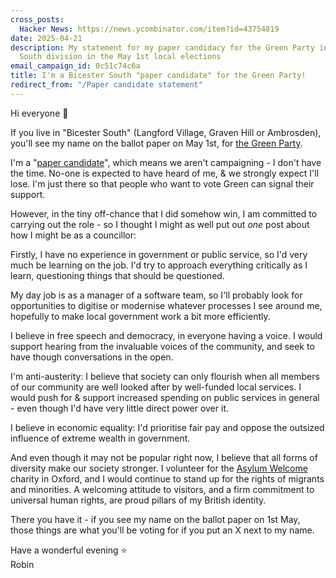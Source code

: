 ```yaml
---
cross_posts:
  Hacker News: https://news.ycombinator.com/item?id=43754819
date: 2025-04-21
description: My statement for my paper candidacy for the Green Party in the Bicester
  South division in the May 1st local elections
email_campaign_id: 0c51c74c6a
title: I'm a Bicester South "paper candidate" for the Green Party!
redirect_from: "/Paper candidate statement"
---
```


Hi everyone 👋

If you live in "Bicester South" (Langford Village, Graven Hill or Ambrosden), you'll see my name on the ballot paper on May 1st, for [the Green Party](https://www.greenoxfordshire.com/).

I'm a "[paper candidate](https://en.wikipedia.org/wiki/Paper_candidate)", which means we aren't campaigning - I don't have the time. No-one is expected to have heard of me, & we strongly expect I'll lose. I'm just there so that people who want to vote Green can signal their support.

However, in the tiny off-chance that I did somehow win, I am committed to carrying out the role - so I thought I might as well put out *one* post about how I might be as a councillor:

Firstly, I have no experience in government or public service, so I'd very much be learning on the job. I'd try to approach everything critically as I learn, questioning things that should be questioned.

My day job is as a manager of a software team, so I'll probably look for opportunities to digitise or modernise whatever processes I see around me, hopefully to make local government work a bit more efficiently.

I believe in free speech and democracy, in everyone having a voice. I would support hearing from the invaluable voices of the community, and seek to have though conversations in the open.

I'm anti-austerity: I believe that society can only flourish when all members of our community are well looked after by well-funded local services. I would push for & support increased spending on public services in general - even though I'd have very little direct power over it.

I believe in economic equality: I'd prioritise fair pay and oppose the outsized influence of extreme wealth in government.

And even though it may not be popular right now, I believe that all forms of diversity make our society stronger. I volunteer for the [Asylum Welcome](https://www.asylum-welcome.org/) charity in Oxford, and I would continue to stand up for the rights of migrants and minorities. A welcoming attitude to visitors, and a firm commitment to universal human rights, are proud pillars of my British identity.

There you have it - if you see my name on the ballot paper on 1st May, those things are what you'll be voting for if you put an X next to my name.

Have a wonderful evening ⭐  
Robin

